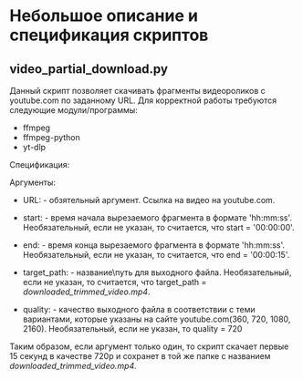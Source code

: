 # Небольшое описание и спецификация скриптов

## video_partial_download.py
Данный скрипт позволяет скачивать фрагменты видеороликов с youtube.com по заданному URL. Для корректной работы требуются следующие модули/программы:
- ffmpeg
- ffmpeg-python
- yt-dlp
  
Спецификация:

Аргументы:
  
- URL: - обзятельный аргумент. Ссылка на видео на youtube.com.
  
- start: - время начала вырезаемого фрагмента в формате 'hh:mm:ss'. Необязательный, если не указан, то считается, что start = '00:00:00'.
  
- end: - время конца вырезаемого фрагмента в формате 'hh:mm:ss'. Необязательный, если не указан, то считается, что end = '00:00:15'.
  
- target_path: - название\путь для выходного файла. Необязательный, если не указан, то считается, что target_path = *downloaded_trimmed_video.mp4*.
  
- quality: - качество выходного файла в соответствии с теми вариантами, которые указаны на сайте youtube.com(360, 720, 1080, 2160). Необязательный, если не указан, то quality = 720
  
Таким образом, если аргумент только один, то скрипт скачает первые 15 секунд в качестве 720p и сохранет в той же папке с названием *downloaded_trimmed_video.mp4*.
